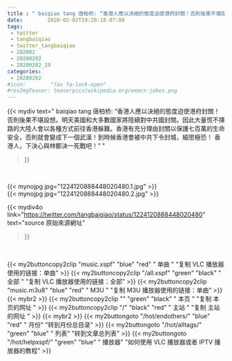 ```yaml
---
title : " baiqiao tang 唐柏桥: “香港人應以決絕的態度迫使港府封關！否則後果不堪設想。明天美國和大多數國家將陸續對中共國封關。因此大量慌不擇路的大陸人會以各種方式前往香港躲難。香港有充分理由封關以保護七百萬的生命安全，否則就會變成下一個武漢！到時候香港會被中共下令封城，細思極恐！&#10;香港人，下決心與林鄭決一死戰吧！”  "
date:        2020-02-02T19:28:18-07:00
tags:
 - twitter
 - tangbaiqiao
 - twitter_tangbaiqiao
 - 202002
 - 20200202
 - 20200202_19
categories:
 - 20200202
#icon:        "fas fa-lock-open"
#resImgTeaser: teaserpics/wikipedia.org/emacs-jokes.png
---
```


{{< mydiv text=" baiqiao tang 唐柏桥: “香港人應以決絕的態度迫使港府封關！否則後果不堪設想。明天美國和大多數國家將陸續對中共國封關。因此大量慌不擇路的大陸人會以各種方式前往香港躲難。香港有充分理由封關以保護七百萬的生命安全，否則就會變成下一個武漢！到時候香港會被中共下令封城，細思極恐！&#10;香港人，下決心與林鄭決一死戰吧！”  "
>}}
<br>


 {{< mynojpg jpg="1224120888448020480.1.jpg" >}}<br>  {{< mynojpg jpg="1224120888448020480.2.jpg" >}}<br> 



{{< mydiv4o link="https://twitter.com/tangbaiqiao/status/1224120888448020480"
text="source 原始來源網址"
>}}


<br>



{{< my2buttoncopy2clip "music.xspf"        "blue"   "red"    " 单曲 "  "复制 VLC 播放器使用的链接：单曲" >}} {{< my2buttoncopy2clip "/all.xspf"         "green"  "black"  " 全部 "  "复制 VLC 播放器使用的链接：全部" >}} {{< my2buttoncopy2clip "music.m3u8"        "blue"   "red"    " M3U  "    "复制 M3U 播放器使用的链接：单曲" >}} {{< mybr2 >}} {{< my2buttoncopy2clip ""                  "green"  "black"  " 本页 "    "复制 本页的网址 " >}} {{< my2buttoncopy2clip "/"                 "black"  "red"    " 主站 "    "复制 主站的网址 " >}} {{< mybr2 >}} {{< my2buttongoto      "/hot/endothers/"   "blue"   "red"    " 月份"   "转到月份总目录" >}} {{< my2buttongoto      "/hot/alltags/"     "green"  "blue"   " 列表"   "转到文章总列表" >}} {{< my2buttongoto      "/hot/helpxspf/"    "green"  "blue"   " 播放器" "如何使用 VLC 播放器或者 IPTV 播放器的教程" >}} 
